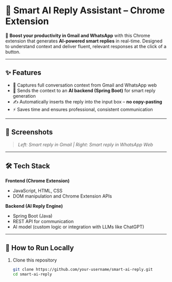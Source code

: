 # 🧠 Smart AI Reply Assistant – Chrome Extension

🚀 **Boost your productivity in Gmail and WhatsApp** with this Chrome extension that generates **AI-powered smart replies** in real-time. Designed to understand context and deliver fluent, relevant responses at the click of a button.

---

## ✨ Features

- 💬 Captures full conversation context from Gmail and WhatsApp web
- 🤖 Sends the context to an **AI backend (Spring Boot)** for smart reply generation
- ✍️ Automatically inserts the reply into the input box – **no copy-pasting**
- ⚡ Saves time and ensures professional, consistent communication

---

## 📸 Screenshots


> *Left: Smart reply in Gmail | Right: Smart reply in WhatsApp Web*

---

## 🛠️ Tech Stack

**Frontend (Chrome Extension)**  
- JavaScript, HTML, CSS  
- DOM manipulation and Chrome Extension APIs  

**Backend (AI Reply Engine)**  
- Spring Boot (Java)
- REST API for communication
- AI model (custom logic or integration with LLMs like ChatGPT)

---

## 🧪 How to Run Locally

1. Clone this repository
   ```bash
   git clone https://github.com/your-username/smart-ai-reply.git
   cd smart-ai-reply
